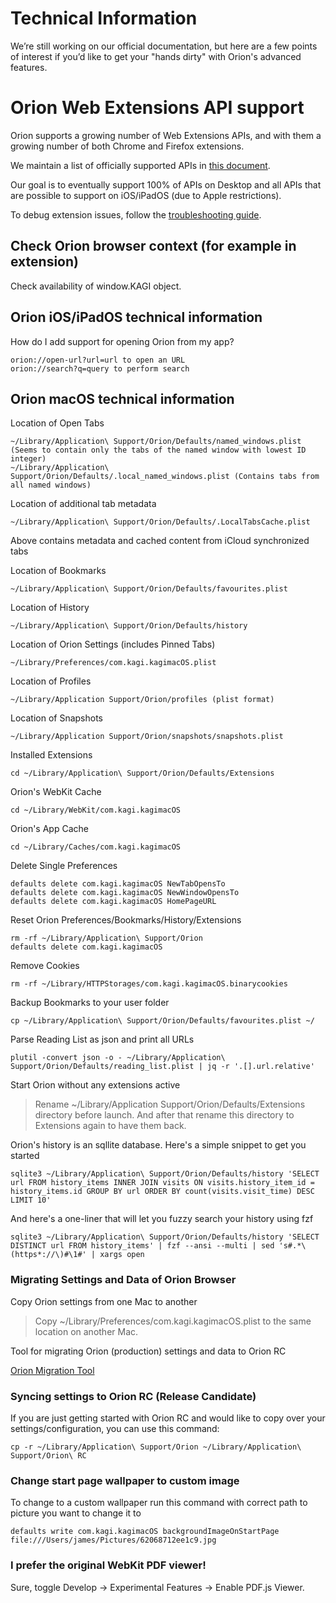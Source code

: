 # Technical Information

We’re still working on our official documentation, but here are a few points of interest if you’d like to get your "hands dirty" with Orion's advanced features.

# Orion Web Extensions API support

Orion supports a growing number of Web Extensions APIs, and with them a growing number of both Chrome and Firefox extensions.

We maintain a list of officially supported APIs in [this document](https://docs.google.com/spreadsheets/d/14IgSRVop4psUTgtLZlvYJYrAArhvL3WvRlUdzdQbIoQ/edit?usp=sharing).

Our goal is to eventually support 100% of APIs on Desktop and all APIs that are possible to support on iOS/iPadOS (due to Apple restrictions).

To debug extension issues, follow the [troubleshooting guide](../support-and-community/troubleshooting/troubleshooting-extension-issues.md).

## Check Orion browser context (for example in extension)

Check availability of window.KAGI object.

## Orion iOS/iPadOS technical information

How do I add support for opening Orion from my app?

```
orion://open-url?url=url to open an URL
orion://search?q=query to perform search
```

## Orion macOS technical information


Location of Open Tabs
```
~/Library/Application\ Support/Orion/Defaults/named_windows.plist (Seems to contain only the tabs of the named window with lowest ID integer)
~/Library/Application\ Support/Orion/Defaults/.local_named_windows.plist (Contains tabs from all named windows)
```

Location of additional tab metadata
```
~/Library/Application\ Support/Orion/Defaults/.LocalTabsCache.plist
```
Above contains metadata and cached content from iCloud synchronized tabs

Location of Bookmarks
```
~/Library/Application\ Support/Orion/Defaults/favourites.plist
```

Location of History
```
~/Library/Application\ Support/Orion/Defaults/history
```

Location of Orion Settings (includes Pinned Tabs)
```
~/Library/Preferences/com.kagi.kagimacOS.plist
```

Location of Profiles
```
~/Library/Application Support/Orion/profiles (plist format)
```

Location of Snapshots
```
~/Library/Application Support/Orion/snapshots/snapshots.plist
```

Installed Extensions
```
cd ~/Library/Application\ Support/Orion/Defaults/Extensions
```

Orion's WebKit Cache
```
cd ~/Library/WebKit/com.kagi.kagimacOS
```

Orion's App Cache
```
cd ~/Library/Caches/com.kagi.kagimacOS
```

Delete Single Preferences
```
defaults delete com.kagi.kagimacOS NewTabOpensTo
defaults delete com.kagi.kagimacOS NewWindowOpensTo
defaults delete com.kagi.kagimacOS HomePageURL
```

Reset Orion Preferences/Bookmarks/History/Extensions
```
rm -rf ~/Library/Application\ Support/Orion
defaults delete com.kagi.kagimacOS
```

Remove Cookies
```
rm -rf ~/Library/HTTPStorages/com.kagi.kagimacOS.binarycookies
```

Backup Bookmarks to your user folder
```
cp ~/Library/Application\ Support/Orion/Defaults/favourites.plist ~/
```

Parse Reading List as json and print all URLs
```
plutil -convert json -o - ~/Library/Application\ Support/Orion/Defaults/reading_list.plist | jq -r '.[].url.relative'
```

Start Orion without any extensions active
> Rename ~/Library/Application Support/Orion/Defaults/Extensions directory before launch. And after that rename this directory to Extensions again to have them back.


Orion's history is an sqllite database. Here's a simple snippet to get you started
```
sqlite3 ~/Library/Application\ Support/Orion/Defaults/history 'SELECT url FROM history_items INNER JOIN visits ON visits.history_item_id = history_items.id GROUP BY url ORDER BY count(visits.visit_time) DESC LIMIT 10'
```

And here's a one-liner that will let you fuzzy search your history using fzf
```
sqlite3 ~/Library/Application\ Support/Orion/Defaults/history 'SELECT DISTINCT url FROM history_items' | fzf --ansi --multi | sed 's#.*\(https*://\)#\1#' | xargs open
```
### Migrating Settings and Data of Orion Browser

Copy Orion settings from one Mac to another
> Copy ~/Library/Preferences/com.kagi.kagimacOS.plist to the same location on another Mac.

Tool for migrating Orion (production) settings and data to Orion RC

[Orion Migration Tool](https://github.com/cybercitizen7/orion-migration)


### Syncing settings to Orion RC (Release Candidate)
If you are just getting started with Orion RC and would like to copy over your settings/configuration, you can use this command:
```
cp -r ~/Library/Application\ Support/Orion ~/Library/Application\ Support/Orion\ RC
```

### Change start page wallpaper to custom image
To change to a custom wallpaper run this command with correct path to picture you want to change it to
```
defaults write com.kagi.kagimacOS backgroundImageOnStartPage file:///Users/james/Pictures/62068712ee1c9.jpg
```

### I prefer the original WebKit PDF viewer!

Sure, toggle Develop -> Experimental Features -> Enable PDF.js Viewer.

